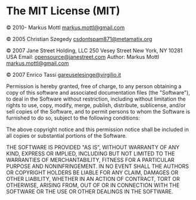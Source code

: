 # The MIT License (MIT)

© 2010- Markus Mottl <markus.mottl@gmail.com>

© 2005 Christian Szegedy <csdontspam871@metamatix.org>

© 2007 Jane Street Holding, LLC
250 Vesey Street
New York, NY 10281
USA
Email: <opensource@janestreet.com>
Author: Markus Mottl <markus.mottl@gmail.com>

© 2007 Enrico Tassi <gareuselesinge@virgilio.it>

Permission is hereby granted, free of charge, to any person
obtaining a copy of this software and associated documentation
files (the "Software"), to deal in the Software without
restriction, including without limitation the rights to use,
copy, modify, merge, publish, distribute, sublicense, and/or sell
copies of the Software, and to permit persons to whom the
Software is furnished to do so, subject to the following
conditions:

The above copyright notice and this permission notice shall be
included in all copies or substantial portions of the Software.

THE SOFTWARE IS PROVIDED "AS IS", WITHOUT WARRANTY OF ANY KIND,
EXPRESS OR IMPLIED, INCLUDING BUT NOT LIMITED TO THE WARRANTIES
OF MERCHANTABILITY, FITNESS FOR A PARTICULAR PURPOSE AND
NONINFRINGEMENT. IN NO EVENT SHALL THE AUTHORS OR COPYRIGHT
HOLDERS BE LIABLE FOR ANY CLAIM, DAMAGES OR OTHER LIABILITY,
WHETHER IN AN ACTION OF CONTRACT, TORT OR OTHERWISE, ARISING
FROM, OUT OF OR IN CONNECTION WITH THE SOFTWARE OR THE USE OR
OTHER DEALINGS IN THE SOFTWARE.
